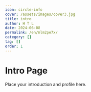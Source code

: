 ```yaml
---
icon: circle-info
cover: /assets/images/cover3.jpg
title: intro
author: H T L
date: 2024-06-08
permalink: /en/mlm2pe7x/
category: []
tag: []
order: 1
---
```


# Intro Page

Place your introduction and profile here.
